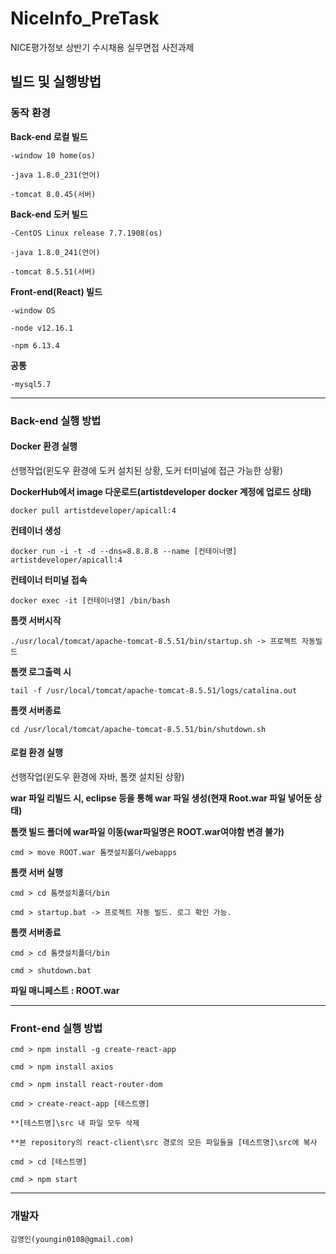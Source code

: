 # NiceInfo_PreTask
NICE평가정보 상반기 수시채용 실무면접 사전과제

## 빌드 및 실행방법

### 동작 환경
	
**Back-end 로컬 빌드**
	
	-window 10 home(os)
	
	-java 1.8.0_231(언어)
	
	-tomcat 8.0.45(서버)
	
**Back-end 도커 빌드**
	
	-CentOS Linux release 7.7.1908(os)
	
	-java 1.8.0_241(언어)
	
	-tomcat 8.5.51(서버)
	
**Front-end(React) 빌드**

	-window OS

	-node v12.16.1

	-npm 6.13.4
	
**공통**
	
	-mysql5.7  

- - -

### Back-end 실행 방법


#### Docker 환경 실행
	
선행작업(윈도우 환경에 도커 설치된 상황, 도커 터미널에 접근 가능한 상황)

**DockerHub에서 image 다운로드(artistdeveloper docker 계정에 업로드 상태)**
	
	docker pull artistdeveloper/apicall:4

**컨테이너 생성**
	
	docker run -i -t -d --dns=8.8.8.8 --name [컨테이너명] artistdeveloper/apicall:4

**컨테이너 터미널 접속**
	
	docker exec -it [컨테이너명] /bin/bash 

**톰캣 서버시작**
	
	./usr/local/tomcat/apache-tomcat-8.5.51/bin/startup.sh -> 프로젝트 자동빌드

**톰캣 로그출력 시**
	
	tail -f /usr/local/tomcat/apache-tomcat-8.5.51/logs/catalina.out

**톰캣 서버종료**
	
	cd /usr/local/tomcat/apache-tomcat-8.5.51/bin/shutdown.sh



#### 로컬 환경 실행
	
선행작업(윈도우 환경에 자바, 톰캣 설치된 상황)

**war 파일 리빌드 시, eclipse 등을 통해 war 파일 생성(현재 Root.war 파일 넣어둔 상태)**

**톰캣 빌드 폴더에 war파일 이동(war파일명은 ROOT.war여야함 변경 불가)**
	
	cmd > move ROOT.war 톰캣설치폴더/webapps

**톰캣 서버 실행**
	
	cmd > cd 톰캣설치폴더/bin
	
	cmd > startup.bat -> 프로젝트 자동 빌드. 로그 확인 가능.

**톰캣 서버종료**
	
	cmd > cd 톰캣설치폴더/bin
	
	cmd > shutdown.bat

**파일 매니페스트 : ROOT.war**
	
- - -

### Front-end 실행 방법

	cmd > npm install -g create-react-app

	cmd > npm install axios
	
	cmd > npm install react-router-dom
	
	cmd > create-react-app [테스트명]

	**[테스트명]\src 내 파일 모두 삭제

	**본 repository의 react-client\src 경로의 모든 파일들을 [테스트명]\src에 복사

	cmd > cd [테스트명] 
	
	cmd > npm start
 
- - -

### 개발자

	김영인(youngin0108@gmail.com)


